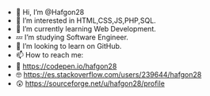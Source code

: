 - 👋 Hi, I’m @Hafgon28
- 👀 I’m interested in HTML,CSS,JS,PHP,SQL.
- 🌱 I’m currently learning Web Development.
- 💤 I’m studying Software Engineer.
- 💞️ I’m looking to learn on GitHub.
- 📫 How to reach me:
- 🔡 https://codepen.io/hafgon28
- 🤓 https://es.stackoverflow.com/users/239644/hafgon28
- 😲 https://sourceforge.net/u/hafgon28/profile

<!---
Hafgon28/Hafgon28 is a ✨ special ✨ repository because its `README.md` (this file) appears on your GitHub profile.
You can click the Preview link to take a look at your changes.
--->
